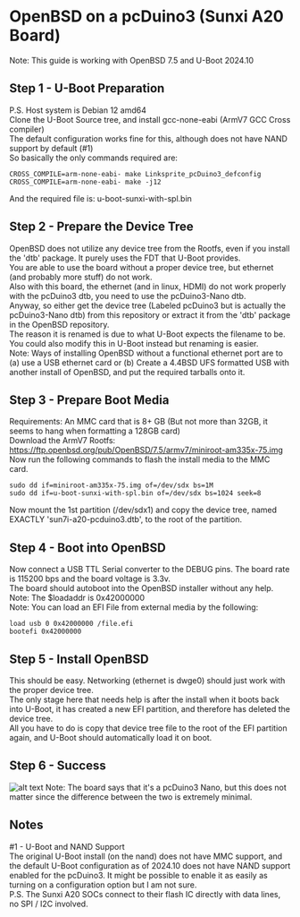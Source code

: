# OpenBSD on a pcDuino3 (Sunxi A20 Board)
Note: This guide is working with OpenBSD 7.5 and U-Boot 2024.10 <br>

## Step 1 - U-Boot Preparation
P.S. Host system is Debian 12 amd64 <br>
Clone the U-Boot Source tree, and install gcc-none-eabi (ArmV7 GCC Cross compiler) <br>
The default configuration works fine for this, although does not have NAND support by default (#1) <br>
So basically the only commands required are: <br>
```
CROSS_COMPILE=arm-none-eabi- make Linksprite_pcDuino3_defconfig
CROSS_COMPILE=arm-none-eabi- make -j12
```
And the required file is: u-boot-sunxi-with-spl.bin

## Step 2 - Prepare the Device Tree
OpenBSD does not utilize any device tree from the Rootfs, even if you install the 'dtb' package. It purely uses the FDT that U-Boot provides. <br>
You are able to use the board without a proper device tree, but ethernet (and probably more stuff) do not work. <br>
Also with this board, the ethernet (and in linux, HDMI) do not work properly with the pcDuino3 dtb, you need to use the pcDuino3-Nano dtb. <br>
Anyway, so either get the device tree (Labeled pcDuino3 but is actually the pcDuino3-Nano dtb) from this repository or extract it from the 'dtb' package in the OpenBSD repository. <br>
The reason it is renamed is due to what U-Boot expects the filename to be. You could also modify this in U-Boot instead but renaming is easier. <br>
Note: Ways of installing OpenBSD without a functional ethernet port are to (a) use a USB ethernet card or (b) Create a 4.4BSD UFS formatted USB with another install of OpenBSD, and put the required tarballs onto it.

## Step 3 - Prepare Boot Media
Requirements: An MMC card that is 8+ GB (But not more than 32GB, it seems to hang when formatting a 128GB card) <br>
Download the ArmV7 Rootfs: https://ftp.openbsd.org/pub/OpenBSD/7.5/armv7/miniroot-am335x-75.img <br>
Now run the following commands to flash the install media to the MMC card. <br>
```
sudo dd if=miniroot-am335x-75.img of=/dev/sdx bs=1M
sudo dd if=u-boot-sunxi-with-spl.bin of=/dev/sdx bs=1024 seek=8
```
Now mount the 1st partition (/dev/sdx1) and copy the device tree, named EXACTLY 'sun7i-a20-pcduino3.dtb', to the root of the partition.

## Step 4 - Boot into OpenBSD
Now connect a USB TTL Serial converter to the DEBUG pins. The board rate is 115200 bps and the board voltage is 3.3v. <br>
The board should autoboot into the OpenBSD installer without any help. <br>
Note: The $loadaddr is 0x42000000 <br>
Note: You can load an EFI File from external media by the following: <br>
```
load usb 0 0x42000000 /file.efi
bootefi 0x42000000
```

## Step 5 - Install OpenBSD
This should be easy. Networking (ethernet is dwge0) should just work with the proper device tree. <br>
The only stage here that needs help is after the install when it boots back into U-Boot, it has created a new EFI partition, and therefore has deleted the device tree. <br>
All you have to do is copy that device tree file to the root of the EFI partition again, and U-Boot should automatically load it on boot.

## Step 6 - Success
![alt text](https://github.com/goldenkrew3000/pcduino3-openbsd/neofetch.png?raw=true)
Note: The board says that it's a pcDuino3 Nano, but this does not matter since the difference between the two is extremely minimal.

## Notes
#1 - U-Boot and NAND Support <br>
The original U-Boot install (on the nand) does not have MMC support, and the default U-Boot configuration as of 2024.10 does not have NAND support enabled for the pcDuino3. It might be possible to enable it as easily as turning on a configuration option but I am not sure. <br>
P.S. The Sunxi A20 SOCs connect to their flash IC directly with data lines, no SPI / I2C involved.
